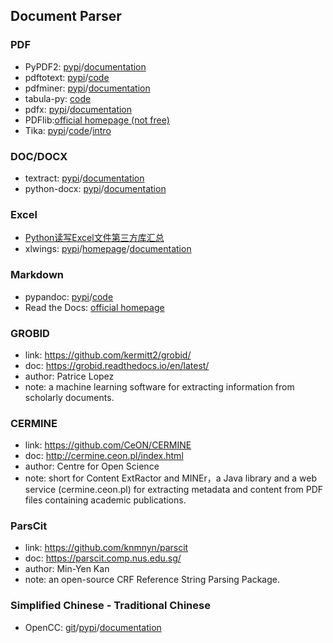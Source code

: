 ## **Document Parser**

### PDF
  * PyPDF2: [pypi](https://pypi.org/project/PyPDF2/)/[documentation](http://mstamy2.github.io/PyPDF2/)
  * pdftotext: [pypi](https://pypi.org/project/pdftotext/)/[code](https://github.com/jalan/pdftotext)
  * pdfminer: [pypi](https://pypi.org/project/pdfminer/)/[documentation](https://euske.github.io/pdfminer/index.html)
  * tabula-py: [code](https://github.com/chezou/tabula-py)
  * pdfx: [pypi](https://pypi.org/project/pdfx/1.3.0/)/[documentation](https://www.metachris.com/pdfx/)
  * PDFlib:[official homepage (not free)](https://www.pdflib.com/)
  * Tika: [pypi](https://pypi.org/project/tika/1.8.8/)/[code](https://github.com/chrismattmann/tika-python)/[intro](https://www.cnblogs.com/baiboy/p/tika.html)
  
### DOC/DOCX
  * textract: [pypi](https://pypi.org/project/textract/)/[documentation](https://textract.readthedocs.io/en/stable/)
  * python-docx: [pypi](https://pypi.org/project/python-docx/)/[documentation](https://python-docx.readthedocs.io/en/latest/#)

### Excel
  * [Python读写Excel文件第三方库汇总](https://blog.csdn.net/qq_34617032/article/details/80433939)
  * xlwings: [pypi](https://pypi.org/project/xlwings/)/[homepage](https://www.xlwings.org/)/[documentation](https://docs.xlwings.org/en/stable/index.html)

### Markdown
  * pypandoc: [pypi](https://pypi.org/project/pypandoc/#installing-pandoc-manually)/[code](https://github.com/bebraw/pypandoc)
  * Read the Docs: [official homepage ](https://readthedocs.org/)

### GROBID
  * link: https://github.com/kermitt2/grobid/
  * doc: https://grobid.readthedocs.io/en/latest/
  * author: Patrice Lopez
  * note: a machine learning software for extracting information from scholarly documents.
  
### CERMINE
  * link: https://github.com/CeON/CERMINE
  * doc: http://cermine.ceon.pl/index.html
  * author: Centre for Open Science
  * note: short for Content ExtRactor and MINEr，a Java library and a web service (cermine.ceon.pl) for extracting metadata and content from PDF files containing academic publications. 

### ParsCit
  * link: https://github.com/knmnyn/parscit
  * doc: https://parscit.comp.nus.edu.sg/
  * author: Min-Yen Kan
  * note: an open-source CRF Reference String Parsing Package. 

### Simplified Chinese - Traditional Chinese
  * OpenCC: [git](https://github.com/BYVoid/OpenCC)/[pypi](https://pypi.org/project/opencc-python/)/[documentation](https://bitbucket.org/victorlin/opencc_python)
